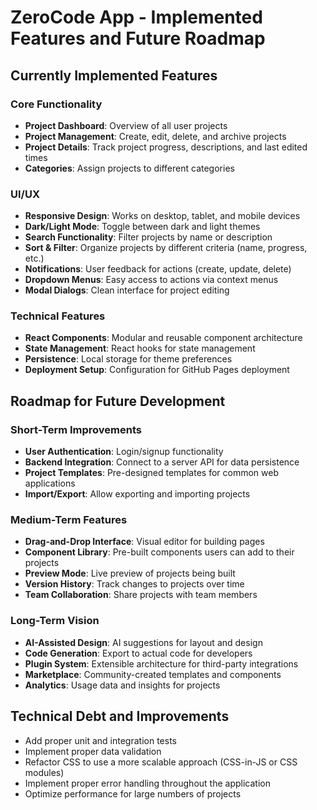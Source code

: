 # ZeroCode App - Implemented Features and Future Roadmap

## Currently Implemented Features

### Core Functionality
- **Project Dashboard**: Overview of all user projects
- **Project Management**: Create, edit, delete, and archive projects
- **Project Details**: Track project progress, descriptions, and last edited times
- **Categories**: Assign projects to different categories

### UI/UX
- **Responsive Design**: Works on desktop, tablet, and mobile devices
- **Dark/Light Mode**: Toggle between dark and light themes
- **Search Functionality**: Filter projects by name or description
- **Sort & Filter**: Organize projects by different criteria (name, progress, etc.)
- **Notifications**: User feedback for actions (create, update, delete)
- **Dropdown Menus**: Easy access to actions via context menus
- **Modal Dialogs**: Clean interface for project editing

### Technical Features
- **React Components**: Modular and reusable component architecture
- **State Management**: React hooks for state management
- **Persistence**: Local storage for theme preferences
- **Deployment Setup**: Configuration for GitHub Pages deployment

## Roadmap for Future Development

### Short-Term Improvements
- **User Authentication**: Login/signup functionality
- **Backend Integration**: Connect to a server API for data persistence
- **Project Templates**: Pre-designed templates for common web applications
- **Import/Export**: Allow exporting and importing projects

### Medium-Term Features
- **Drag-and-Drop Interface**: Visual editor for building pages
- **Component Library**: Pre-built components users can add to their projects
- **Preview Mode**: Live preview of projects being built
- **Version History**: Track changes to projects over time
- **Team Collaboration**: Share projects with team members

### Long-Term Vision
- **AI-Assisted Design**: AI suggestions for layout and design
- **Code Generation**: Export to actual code for developers
- **Plugin System**: Extensible architecture for third-party integrations
- **Marketplace**: Community-created templates and components
- **Analytics**: Usage data and insights for projects

## Technical Debt and Improvements
- Add proper unit and integration tests
- Implement proper data validation
- Refactor CSS to use a more scalable approach (CSS-in-JS or CSS modules)
- Implement proper error handling throughout the application
- Optimize performance for large numbers of projects
